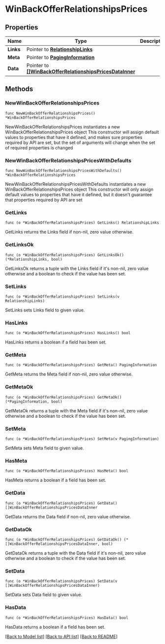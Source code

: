 # WinBackOfferRelationshipsPrices

## Properties

Name | Type | Description | Notes
------------ | ------------- | ------------- | -------------
**Links** | Pointer to [**RelationshipLinks**](RelationshipLinks.md) |  | [optional] 
**Meta** | Pointer to [**PagingInformation**](PagingInformation.md) |  | [optional] 
**Data** | Pointer to [**[]WinBackOfferRelationshipsPricesDataInner**](WinBackOfferRelationshipsPricesDataInner.md) |  | [optional] 

## Methods

### NewWinBackOfferRelationshipsPrices

`func NewWinBackOfferRelationshipsPrices() *WinBackOfferRelationshipsPrices`

NewWinBackOfferRelationshipsPrices instantiates a new WinBackOfferRelationshipsPrices object
This constructor will assign default values to properties that have it defined,
and makes sure properties required by API are set, but the set of arguments
will change when the set of required properties is changed

### NewWinBackOfferRelationshipsPricesWithDefaults

`func NewWinBackOfferRelationshipsPricesWithDefaults() *WinBackOfferRelationshipsPrices`

NewWinBackOfferRelationshipsPricesWithDefaults instantiates a new WinBackOfferRelationshipsPrices object
This constructor will only assign default values to properties that have it defined,
but it doesn't guarantee that properties required by API are set

### GetLinks

`func (o *WinBackOfferRelationshipsPrices) GetLinks() RelationshipLinks`

GetLinks returns the Links field if non-nil, zero value otherwise.

### GetLinksOk

`func (o *WinBackOfferRelationshipsPrices) GetLinksOk() (*RelationshipLinks, bool)`

GetLinksOk returns a tuple with the Links field if it's non-nil, zero value otherwise
and a boolean to check if the value has been set.

### SetLinks

`func (o *WinBackOfferRelationshipsPrices) SetLinks(v RelationshipLinks)`

SetLinks sets Links field to given value.

### HasLinks

`func (o *WinBackOfferRelationshipsPrices) HasLinks() bool`

HasLinks returns a boolean if a field has been set.

### GetMeta

`func (o *WinBackOfferRelationshipsPrices) GetMeta() PagingInformation`

GetMeta returns the Meta field if non-nil, zero value otherwise.

### GetMetaOk

`func (o *WinBackOfferRelationshipsPrices) GetMetaOk() (*PagingInformation, bool)`

GetMetaOk returns a tuple with the Meta field if it's non-nil, zero value otherwise
and a boolean to check if the value has been set.

### SetMeta

`func (o *WinBackOfferRelationshipsPrices) SetMeta(v PagingInformation)`

SetMeta sets Meta field to given value.

### HasMeta

`func (o *WinBackOfferRelationshipsPrices) HasMeta() bool`

HasMeta returns a boolean if a field has been set.

### GetData

`func (o *WinBackOfferRelationshipsPrices) GetData() []WinBackOfferRelationshipsPricesDataInner`

GetData returns the Data field if non-nil, zero value otherwise.

### GetDataOk

`func (o *WinBackOfferRelationshipsPrices) GetDataOk() (*[]WinBackOfferRelationshipsPricesDataInner, bool)`

GetDataOk returns a tuple with the Data field if it's non-nil, zero value otherwise
and a boolean to check if the value has been set.

### SetData

`func (o *WinBackOfferRelationshipsPrices) SetData(v []WinBackOfferRelationshipsPricesDataInner)`

SetData sets Data field to given value.

### HasData

`func (o *WinBackOfferRelationshipsPrices) HasData() bool`

HasData returns a boolean if a field has been set.


[[Back to Model list]](../README.md#documentation-for-models) [[Back to API list]](../README.md#documentation-for-api-endpoints) [[Back to README]](../README.md)


